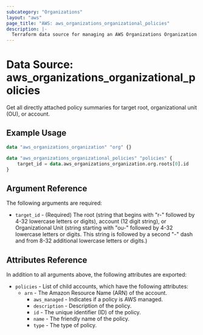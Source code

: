 ```yaml
---
subcategory: "Organizations"
layout: "aws"
page_title: "AWS: aws_organizations_organizational_policies"
description: |-
  Terraform data source for managing an AWS Organizations Organization Policies.
---
```


# Data Source: aws_organizations_organizational_policies

Get all directly attached policy summaries for target root, organizational unit (OU), or account.

## Example Usage

```terraform
data "aws_organizations_organization" "org" {}

data "aws_organizations_organizational_policies" "policies" {
    target_id = data.aws_organizations_organization.org.roots[0].id
}
```

## Argument Reference

The following arguments are required:

* `target_id` - (Required) The root (string that begins with "r-" followed by 4-32 lowercase letters or digits), account (12 digit string), or Organizational Unit (string starting with "ou-" followed by 4-32 lowercase letters or digits. This string is followed by a second "-" dash and from 8-32 additional lowercase letters or digits.)

## Attributes Reference

In addition to all arguments above, the following attributes are exported:

* `policies` - List of child accounts, which have the following attributes:
    * `arn` - The Amazon Resource Name (ARN) of the account.
      * `aws_managed` - Indicates if a policy is AWS managed.
      * `description` - Description of the policy.
      * `id` - The unique identifier (ID) of the policy.
      * `name` - The friendly name of the policy.
      * `type` - The type of policy.